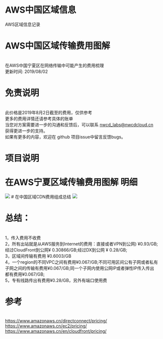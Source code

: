 # AWS中国区域信息
AWS区域信息记录
 <br>


# AWS中国区域传输费用图解
<br>
在AWS中国宁夏区在网络传输中可能产生的费用梳理
<br>更新时间: 2019/08/02



# 免责说明
<br>此价格是2019年8月2日截至的费用，仅供参考
<br>更多的费用详情还请参考具体的账单
<br>当您对方案需要进一步的沟通和反馈后，可以联系 nwcd_labs@nwcdcloud.cn 获得更进一步的支持。
<br>如果有更多的内容，欢迎在 github 项目issue中留言反馈bugs。

# 项目说明


# 在AWS宁夏区域传输费用图解 明细
<img src="https://github.com/nwcdlabs/aws-region-info/blob/master/%E4%B8%AD%E5%9B%BD%E5%8C%BA%E5%9F%9F%E4%BC%A0%E8%BE%93%E8%B4%B9%E7%94%A8%E5%9B%BE%E8%A7%A320190802.png" />
# 在中国区域CDN费用组成总结
<img src="https://github.com/nwcdlabs/aws-region-info/blob/master/CDN%E8%B4%B9%E7%94%A8%E7%BB%84%E6%88%90%E6%80%BB%E7%BB%93.png" />

# 总结：
 <br>1，传入费用不收费 
 <br>2，所有出站就是从AWS服务到Internet的费用：直接或者VPN到公网) ¥0.93/GB;经过CloudFront到公网¥ 0.30866/GB;经过DX到公网 ¥ 0.28/GB;
 <br>3，区域间传输有费用 ¥0.6003/GB
 <br>4，一个region的不同VPC之间有费用¥0.067/GB;不同可用区间公有子网或者私有子网之间的传输有费用¥0.067/GB;同一个子网内使用公网IP或者弹性IP传入传出都有费用¥0.067/GB;
 <br>5，专有线路传出有费用¥0.28/GB，另外有端口使用费



# 参考
<br>https://www.amazonaws.cn/directconnect/pricing/
<br>https://www.amazonaws.cn/ec2/pricing/
<br>https://www.amazonaws.cn/en/cloudfront/pricing/
